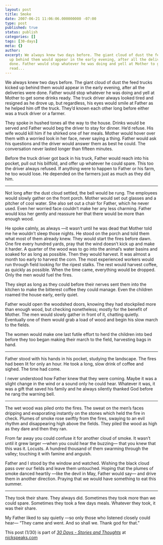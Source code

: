```yaml
---
layout: post
title: Smoke
date: 2007-06-21 11:06:06.000000000 -07:00
type: post
published: true
status: publish
categories: []
tags: [30-days]
meta: {}
author: 
excerpt: We always knew two days before. The giant cloud of dust the feed trucks kicked
  up behind them would appear in the early evening, after all the deliveries were
  done. Father would stop whatever he was doing and yell at Mother to get some drinks
  read...
---
```

We always knew two days before. The giant cloud of dust the feed trucks kicked up behind them would appear in the early evening, after all the deliveries were done. Father would stop whatever he was doing and yell at Mother to get some drinks ready. The truck driver always looked tired and resigned as he drove up, but regardless, his eyes would smile at Father as he helped him off the truck. They’d known each other long before either was a truck driver or a farmer. 

They spoke in hushed tones all the way to the house. Drinks would be served and Father would beg the driver to stay for dinner. He’d refuse. His wife would kill him if he shirked one of her meals. Mother would hover over them with a worried look in her face, never saying a thing. Father would ask his questions and the driver would answer them as best he could. The conversation never lasted longer than fifteen minutes. 

Before the truck driver got back in his truck, Father would reach into his pocket, pull out his billfold, and offer up whatever he could spare. This too the driver always refused. If anything were to happen to Father or his farm, he too would lose. He depended on the farmers just as much as they did him.

* * *

Not long after the dust cloud settled, the bell would be rung. The employees would slowly gather on the front porch. Mother would set out glasses and a pitcher of cool water. She also set out a chair for Father, which he never used. Even her worried face couldn’t make her any less charming. Father would kiss her gently and reassure her that there would be more than enough wood.

He spoke calmly, as always —it wasn’t until he was dead that Mother told me he wouldn’t sleep those nights. He stood on the porch and told them what most of them already knew. They would start the fires before dawn. One fire every hundred yards, pray that the wind doesn’t kick up and make it harder. A quarter of the wood was to go into the animal’s water basins and soaked for as long as possible. Then they would harvest. It was almost a month too early to harvest the corn. The most experienced workers would run through field looking for the ripest stalks. The rest would harvest coffee, as quickly as possible. When the time came, everything would be dropped. Only the men would fuel the fires.

They slept as long as they could before their nerves sent them into the kitchen to make the bitterest coffee they could manage. Even the children roamed the house early, eerily quiet.

Father would open the woodshed doors, knowing they had stockpiled more than enough wood, but checking nonetheless; mostly for the benefit of Mother. The men would slowly gather in front of it, chatting quietly. Eventually one of them would grab a load of wood and begin his slow march to the fields.

The women would make one last futile effort to herd the children into bed before they too began making their march to the field, harvesting bags in hand.

* * *

Father stood with his hands in his pocket, studying the landscape. The fires had been lit for only an hour. He took a long, slow drink of coffee and sighed. The time had come.

I never understood how Father knew that they were coming. Maybe it was a slight change in the wind or a sound only he could hear. Whatever it was, it was a gift that saved his family and he always silently thanked God before he rang the warning bell.

* * *

The wet wood was piled onto the fires. The sweat on the men’s faces dripping and evaporating instantly on the stones which held the fire in check. Plumes of smoke rose swiftly from the fires, swaying to an evil rhythm and disappearing high above the fields. They piled the wood as high as they dare and then they ran.

From far away you could confuse it for another cloud of smoke. It wasn’t until it grew larger —when you could hear the buzzing— that you knew that this was it. Locusts. A hundred thousand of them swarming through the valley; touching it with famine and anguish.

Father and I stood by the window and watched. Wishing the black cloud pass over our fields and leave them untouched. Hoping that the plumes of smoke danced heartily —like the devil in May, Father would say— and drive them in another direction. Praying that we would have something to eat this summer.

* * *

They took their share. They always did. Sometimes they took more than we could spare. Sometimes they took a few days meals. Whatever they took, it was their share. 

My Father liked to say quietly —so only those who listened closely could hear— “They came and went. And so shall we. Thank god for that.” 

<div style="margin-bottom: 5px;">This post (1/30) is part of <a href="http://www.nickspeaks.com/category/30-days-vol-i/"><em>30 Days - Stories and Thoughts</em></a> at <a href="http://www.nickspeaks.com">nickspeaks.com</a></div>
